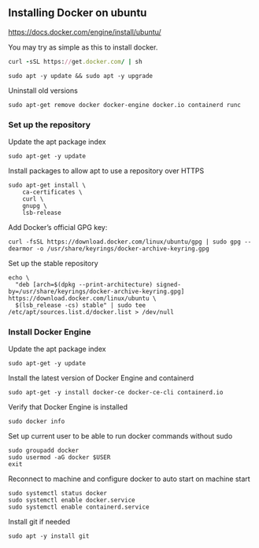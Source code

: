 ## Installing Docker on ubuntu
https://docs.docker.com/engine/install/ubuntu/

You may try as simple as this to install docker.
```ruby
curl -sSL https://get.docker.com/ | sh
```

```
sudo apt -y update && sudo apt -y upgrade
```

Uninstall old versions

```
sudo apt-get remove docker docker-engine docker.io containerd runc
```

### Set up the repository
Update the apt package index
```
sudo apt-get -y update
```

Install packages to allow apt to use a repository over HTTPS
```
sudo apt-get install \
    ca-certificates \
    curl \
    gnupg \
    lsb-release
```

Add Docker’s official GPG key:
```
curl -fsSL https://download.docker.com/linux/ubuntu/gpg | sudo gpg --dearmor -o /usr/share/keyrings/docker-archive-keyring.gpg
```

Set up the stable repository
```
echo \
  "deb [arch=$(dpkg --print-architecture) signed-by=/usr/share/keyrings/docker-archive-keyring.gpg] https://download.docker.com/linux/ubuntu \
  $(lsb_release -cs) stable" | sudo tee /etc/apt/sources.list.d/docker.list > /dev/null
```


### Install Docker Engine

Update the apt package index
```
sudo apt-get -y update
```

Install the latest version of Docker Engine and containerd
```
sudo apt-get -y install docker-ce docker-ce-cli containerd.io
```

Verify that Docker Engine is installed
```
sudo docker info
```

Set up current user to be able to run docker commands without sudo
```
sudo groupadd docker
sudo usermod -aG docker $USER
exit
```

Reconnect to machine and configure docker to auto start on machine start
```
sudo systemctl status docker
sudo systemctl enable docker.service
sudo systemctl enable containerd.service
```

Install git if needed
```
sudo apt -y install git
```


